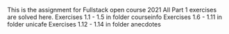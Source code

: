 This is the assignment for Fullstack open course 2021
All Part 1 exercises are solved here.
Exercises 1.1 - 1.5 in folder courseinfo
Exercises 1.6 - 1.11 in folder unicafe
Exercises 1.12 - 1.14 in folder anecdotes
